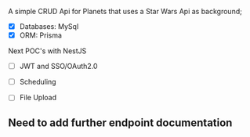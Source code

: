 A simple CRUD Api for Planets that uses a Star Wars Api as background;

- [x] Databases: MySql
- [x] ORM: Prisma

Next POC's with NestJS

- [ ] JWT and SSO/OAuth2.0

- [ ] Scheduling

- [ ] File Upload

## Need to add further endpoint documentation
